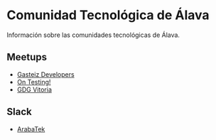 # Comunidad Tecnológica de Álava

Información sobre las comunidades tecnológicas de Álava.

## Meetups

- [Gasteiz Developers](https://www.meetup.com/Gasteiz-developers/)
- [On Testing!](https://www.meetup.com/es-ES/ON-Testing/)
- [GDG Vitoria](https://www.meetup.com/es-ES/GDG-Vitoria)

## Slack

- [ArabaTek](https://arabatek.slack.com)
